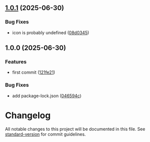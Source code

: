 ## [1.0.1](https://github.com/steeven-th/grapesjs-rte-toolbar-extensions/compare/v1.0.0...v1.0.1) (2025-06-30)

### Bug Fixes

* icon is probably undefined ([08d0345](https://github.com/steeven-th/grapesjs-rte-toolbar-extensions/commit/08d0345669dd5d47080ab99dca1a971702907dc9))

## 1.0.0 (2025-06-30)

### Features

* first commit ([121fe21](https://github.com/steeven-th/grapesjs-rte-toolbar-extensions/commit/121fe213afaa66d3b9c52c295e47e566f53e3ada))

### Bug Fixes

* add package-lock.json ([046594c](https://github.com/steeven-th/grapesjs-rte-toolbar-extensions/commit/046594c0362298787624b5907bd0ef5ff6ded30e))

# Changelog

All notable changes to this project will be documented in this file. See [standard-version](https://github.com/conventional-changelog/standard-version) for commit guidelines.
